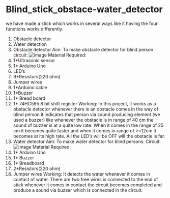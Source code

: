 # Blind_stick_obstace-water_detector
we have made a stick which works in several ways like it having the four functions works differently. 
1)	Obstacle detector
2)	 Water detection
1)	Obstacle detector
Aim: To make obstacle detector for blind person
circuit:
![image](https://user-images.githubusercontent.com/76946428/110068799-7bc7e480-7d9c-11eb-9511-f73f8ac75b16.png)
Material Required:
1)	1*Ultrasonic sensor
2)	1* Arduino Uno
3)	LED’s 
4)	9*Resistors(220 ohm)
5)	Jumper wires
6)	1*Arduino cable
7)	1*Buzzer
8)	1* Bread board
9)	1* 74HC595 8 bit shift register
 Working: 
 In this project, it works as a obstacle detector whenever there is an obstacle comes in the way of blind person it indicates that person via sound producing element (we used a buzzer) like whenever the obstacle is in range of 40 cm the sound of buzzer is at a quite low rate. When it comes in the range of 25 cm it becomes quite faster and when it comes in range of >=12cm it becomes at its high rate. All the LED’s will be OFF will the obstacle is far. 
2)	Water detector 
Aim: To make water detector for blind persons.
Circuit:
![image](https://user-images.githubusercontent.com/76946428/110068882-a6b23880-7d9c-11eb-8943-c1ed8a5fc19a.png)
Material Required:
1)	1* Arduino Uno
2)	1* Buzzer
3)	1* Breadboard
4)	2*Resistors(220 ohm)
5)	Jumper wires
 Working: 
 It detects the water whenever it comes in contact of water. There are                               two free wires is connected to the end of stick whenever it comes in contact the circuit becomes completed and produce a sound via buzzer which is connected in the circuit.

